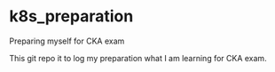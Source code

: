 # k8s_preparation
Preparing myself for CKA exam

This git repo it to log my preparation what I am learning for CKA exam.

